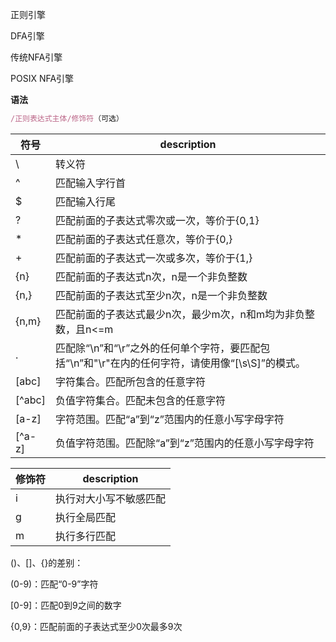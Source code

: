 正则引擎

DFA引擎

传统NFA引擎

POSIX NFA引擎

**语法**

```js
/正则表达式主体/修饰符（可选）
```



| 符号   | description                                                  |
| ------ | ------------------------------------------------------------ |
| \      | 转义符                                                       |
| ^      | 匹配输入字行首                                               |
| $      | 匹配输入行尾                                                 |
| ?      | 匹配前面的子表达式零次或一次，等价于{0,1}                    |
| *      | 匹配前面的子表达式任意次，等价于{0,}                         |
| +      | 匹配前面的子表达式一次或多次，等价于{1,}                     |
| {n}    | 匹配前面的子表达式n次，n是一个非负整数                       |
| {n,}   | 匹配前面的子表达式至少n次，n是一个非负整数                   |
| {n,m}  | 匹配前面的子表达式最少n次，最少m次，n和m均为非负整数，且n<=m |
| .      | 匹配除“\n”和“\r”之外的任何单个字符，要匹配包括“\n”和"\r"在内的任何字符，请使用像“[\s\S]”的模式。 |
| [abc]  | 字符集合。匹配所包含的任意字符                               |
| [^abc] | 负值字符集合。匹配未包含的任意字符                           |
| [a-z]  | 字符范围。匹配“a”到“z”范围内的任意小写字母字符               |
| [^a-z] | 负值字符范围。匹配除“a”到“z”范围内的任意小写字母字符         |



| 修饰符 | description            |
| ------ | ---------------------- |
| i      | 执行对大小写不敏感匹配 |
| g      | 执行全局匹配           |
| m      | 执行多行匹配           |



()、[]、{}的差别：

(0-9)：匹配“0-9”字符

[0-9]：匹配0到9之间的数字

{0,9}：匹配前面的子表达式至少0次最多9次